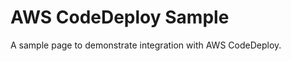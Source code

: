 AWS CodeDeploy Sample
======================

A sample page to demonstrate integration with AWS CodeDeploy.
